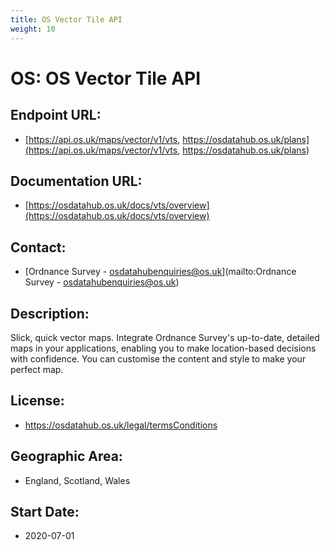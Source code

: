 ```yaml
---
title: OS Vector Tile API
weight: 10
---
```


# OS: OS Vector Tile API

## Endpoint URL:
 - [https://api.os.uk/maps/vector/v1/vts, https://osdatahub.os.uk/plans](https://api.os.uk/maps/vector/v1/vts, https://osdatahub.os.uk/plans)

## Documentation URL:
 - [https://osdatahub.os.uk/docs/vts/overview](https://osdatahub.os.uk/docs/vts/overview)

## Contact:
 - [Ordnance Survey - <osdatahubenquiries@os.uk>](mailto:Ordnance Survey - <osdatahubenquiries@os.uk>)

## Description:
Slick, quick vector maps. Integrate Ordnance Survey's up-to-date, detailed maps in your applications, enabling you to make location-based decisions with confidence. You can customise the content and style to make your perfect map.

## License:
 - https://osdatahub.os.uk/legal/termsConditions

## Geographic Area:
 - England, Scotland, Wales

## Start Date:
 - 2020-07-01

